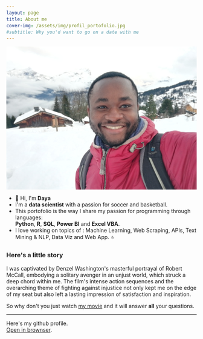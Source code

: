 ```yaml
---
layout: page
title: About me
cover-img: /assets/img/profil_portofolio.jpg
#subtitle: Why you'd want to go on a date with me
---
```

<img src="assets/img/profil_portofolio.jpg" align="center"></img>

- 👋 Hi, I'm **Daya**
- I'm a **data scientist** with a passion for soccer and basketball.
- This portofolio is the way I share my passion for programming through languages:  
 **Python**, **R**, **SQL**, **Power BI** and **Excel VBA**.  
- I love working on topics of : Machine Learning, Web Scraping, APIs, Text Mining & NLP, Data Viz and Web App. ⭐



### Here's a little story
I was captivated by Denzel Washington's masterful portrayal of Robert McCall, embodying a solitary avenger in an unjust world, which struck a deep chord within me. The film's intense action sequences and the overarching theme of fighting against injustice not only kept me on the edge of my seat but also left a lasting impression of satisfaction and inspiration.  

So why don't you just watch [my movie](https://en.wikipedia.org/wiki/The_Equalizer_(film)) and it will answer **all** your questions.  

---

Here's my github profile.  
[Open in brownser](https://github.com/smdlabtech/).  